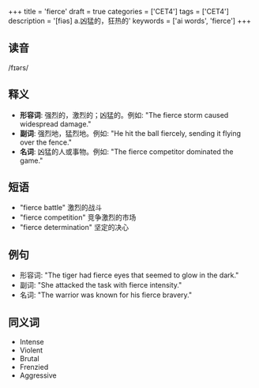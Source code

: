 +++
title = 'fierce'
draft = true
categories = ['CET4']
tags = ['CET4']
description = '[fiəs] a.凶猛的，狂热的'
keywords = ['ai words', 'fierce']
+++

## 读音
/fɪərs/

## 释义
- **形容词**: 强烈的，激烈的；凶猛的。例如: "The fierce storm caused widespread damage."
- **副词**: 强烈地，猛烈地。例如: "He hit the ball fiercely, sending it flying over the fence."
- **名词**: 凶猛的人或事物。例如: "The fierce competitor dominated the game."

## 短语
- "fierce battle" 激烈的战斗
- "fierce competition" 竞争激烈的市场
- "fierce determination" 坚定的决心

## 例句
- 形容词: "The tiger had fierce eyes that seemed to glow in the dark."
- 副词: "She attacked the task with fierce intensity."
- 名词: "The warrior was known for his fierce bravery."

## 同义词
- Intense
- Violent
- Brutal
- Frenzied
- Aggressive
